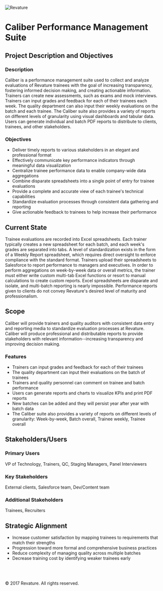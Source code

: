 ![Revature](https://github.com/pjw6193/caliber/blob/master/images/rev-brand.png) 

# Caliber Performance Management Suite

## Project Description and Objectives

### Description

Caliber is a performance management suite used to collect and analyze evaluations 
of Revature trainees with the goal of increasing transparency, fostering informed 
decision making, and creating actionable information. Trainers can create new 
assessments, such as exams and mock interviews. Trainers can input grades and 
feedback for each of their trainees each week. The quality department can also 
input their weekly evaluations on the batch and each trainee. The Caliber suite 
also provides a variety of reports on different levels of granularity using visual 
dashboards and tabular data. Users can generate individual and batch PDF reports 
to distribute to clients, trainees, and other stakeholders.

### Objectives

* Deliver timely reports to various stakeholders in an elegant and professional format
* Effectively communicate key performance indicators through meaningful data visualization
* Centralize trainee performance data to enable company-wide data aggregations
* Combine disparate spreadsheets into a single point of entry for trainee evaluations
* Provide a complete and accurate view of each trainee's technical capabilities
* Standardize evaluation processes through consistent data gathering and reporting
* Give actionable feedback to trainees to help increase their performance

## Current State

Trainee evaluations are recorded into Excel spreadsheets. Each trainer typically 
creates a new spreadsheet for each batch, and each week's grades are separated into tabs.
A level of standardization exists in the form of a Weekly Report spreadsheet, which 
requires direct oversight to enforce compliance with the standard format. Trainers upload 
their spreadsheets to Salesforce to report performance to managers and executives. In order 
to perform aggregations on week-by-week data or overall metrics, the trainer must either 
write custom multi-tab Excel functions or resort to manual calculations to create custom 
reports. Excel spreadsheets are disparate and isolate, and multi-batch reporting is 
nearly impossible. Performance reports given to clients do not convey Revature's desired level 
of maturity and professionalism.

## Scope

Caliber will provide trainers and quality auditors with consistent data entry 
and reporting media to standardize evaluation processes at Revature. Caliber will 
produce professional and distributable reports to provide stakeholders with relevant 
information--increasing transparency and improving decision making.

### Features 

* Trainers can input grades and feedback for each of their trainees
* The quality department can input their evaluations on the batch of trainees
* Trainers and quality personnel can comment on trainee and batch performance
* Users can generate reports and charts to visualize KPIs and print PDF reports
* New batches can be added and they will persist year after year with batch data
* The Caliber suite also provides a variety of reports on different levels of granularity:
    Week-by-week, Batch overall, Trainee weekly, Trainee overall

## Stakeholders/Users

### Primary Users

VP of Technology, Trainers, QC, Staging Managers, Panel Interviewers 

### Key Stakeholders

External clients, Salesforce team, Dev/Content team

### Additional Stakeholders

Trainees, Recruiters

## Strategic Alignment

* Increase customer satisfaction by mapping trainees to requirements that match their strengths
* Progression toward more formal and comprehensive business practices
* Reduce complexity of managing quality across multiple batches 
* Decrease training cost by identifying weaker trainees early

<br/><br/><br/>
&copy; 2017 Revature. All rights reserved.